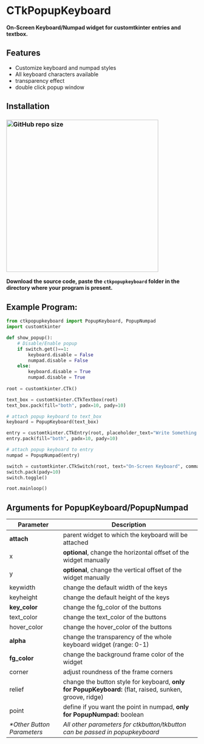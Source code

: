 # CTkPopupKeyboard
**On-Screen Keyboard/Numpad widget for customtkinter entries and textbox.**

## Features
- Customize keyboard and numpad styles 
- All keyboard characters available
- transparency effect
- double click popup window

## Installation
### [<img alt="GitHub repo size" src="https://img.shields.io/github/repo-size/Akascape/CTkPopupKeyboard?&color=white&label=Download%20Source%20Code&logo=Python&logoColor=yellow&style=for-the-badge"  width="400">](https://github.com/Akascape/CTkPopupKeyboard/archive/refs/heads/main.zip)

**Download the source code, paste the `ctkpopupkeyboard` folder in the directory where your program is present.**

## Example Program:
```python
from ctkpopupkeyboard import PopupKeyboard, PopupNumpad
import customtkinter

def show_popup():
    # Disable/Enable popup
    if switch.get()==1:
        keyboard.disable = False
        numpad.disable = False
    else:
        keyboard.disable = True
        numpad.disable = True
        
root = customtkinter.CTk()

text_box = customtkinter.CTkTextbox(root)
text_box.pack(fill="both", padx=10, pady=10)

# attach popup keyboard to text_box
keyboard = PopupKeyboard(text_box)

entry = customtkinter.CTkEntry(root, placeholder_text="Write Something...")
entry.pack(fill="both", padx=10, pady=10)

# attach popup keyboard to entry
numpad = PopupNumpad(entry)

switch = customtkinter.CTkSwitch(root, text="On-Screen Keyboard", command=show_popup)
switch.pack(pady=10)
switch.toggle()

root.mainloop()
```

## Arguments for PopupKeyboard/PopupNumpad
| Parameter | Description |
|-----------| ------------|
| **attach** | parent widget to which the keyboard will be attached  |
| x | **optional**, change the horizontal offset of the widget manually  |
| y | **optional**, change the vertical offset of the widget manually |
| keywidth | change the default width of the keys |
| keyheight | change the default height of the keys |
| **key_color** | change the fg_color of the buttons |
| text_color | change the text_color of the buttons |
| hover_color | change the hover_color of the buttons |
| **alpha** | change the transparency of the whole keyboard widget (range: 0-1) |
| **fg_color** | change the background frame color of the widget |
| corner | adjust roundness of the frame corners |
| relief | change the button style for keyboard, **only for PopupKeyboard:** (flat, raised, sunken, groove, ridge) |
| point | define if you want the point in numpad, **only for PopupNumpad:** boolean |
| _*Other Button Parameters_ | _All other parameters for ctkbutton/tkbutton can be passed in popupkeyboard_ |
